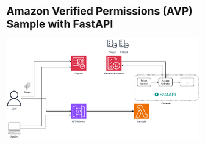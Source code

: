 # Amazon Verified Permissions (AVP) Sample with FastAPI

![](https://github.com/seiichi1101/avp-sample-with-fastapi/blob/main/doc/avp-cedar.png)
